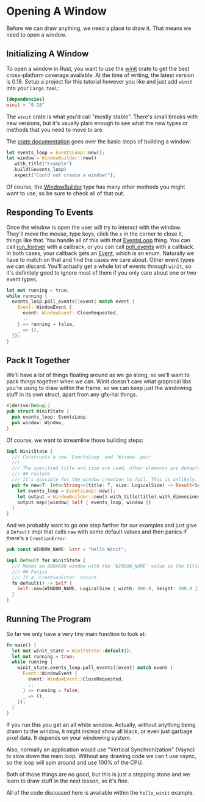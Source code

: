 # Opening A Window

Before we can draw anything, we need a place to draw it. That means we need to
open a window.

## Initializing A Window

To open a window in Rust, you want to use the [winit](https://docs.rs/winit/)
crate to get the best cross-platform coverage available. At the time of writing,
the latest version is 0.18. Setup a project for this tutorial however you like
and just add `winit` into your `Cargo.toml`:

```toml
[dependencies]
winit = "0.18"
```

The `winit` crate is what you'd call "mostly stable". There's small breaks with
new versions, but it's usually plain enough to see what the new types or methods
that you need to move to are.

The [crate documentation](https://docs.rs/winit/0.18.0/winit/#building-a-window)
goes over the basic steps of building a window:

```rust
let events_loop = EventsLoop::new();
let window = WindowBuilder::new()
  .with_title("Example")
  .build(&events_loop)
  .expect("Could not create a window!");
```

Of course, the
[WindowBuilder](https://docs.rs/winit/0.18.0/winit/struct.WindowBuilder.html)
type has many other methods you might want to use, so be sure to check all of
that out.

## Responding To Events

Once the window is open the user will try to interact with the window. They'll
move the mouse, type keys, click the `x` in the corner to close it, things like
that. You handle all of this with that
[EventsLoop](https://docs.rs/winit/0.18.0/winit/struct.EventsLoop.html) thing.
You can call
[run_forever](https://docs.rs/winit/0.18.0/winit/struct.EventsLoop.html#method.run_forever)
with a callback, or you can call
[poll_events](https://docs.rs/winit/0.18.0/winit/struct.EventsLoop.html#method.poll_events)
with a callback. In both cases, your callback gets an
[Event](https://docs.rs/winit/0.18.0/winit/enum.Event.html), which is an enum.
Naturally we have to match on that and find the cases we care about. Other event
types we can discard. You'll actually get a whole lot of events through `winit`,
so it's definitely good to ignore most of them if you only care about one or two
event types.

```rust
let mut running = true;
while running {
  events_loop.poll_events(|event| match event {
    Event::WindowEvent {
      event: WindowEvent::CloseRequested,
      ..
    } => running = false,
    _ => (),
  });
}
```

## Pack It Together

We'll have a lot of things floating around as we go along, so we'll want to pack
things together when we can. Winit doesn't care what graphical libs you're using
to draw within the frame, so we can keep just the windowing stuff in its own
struct, apart from any gfx-hal things.

```rust
#[derive(Debug)]
pub struct WinitState {
  pub events_loop: EventsLoop,
  pub window: Window,
}
```

Of course, we want to streamline those building steps:

```rust
impl WinitState {
  /// Constructs a new `EventsLoop` and `Window` pair.
  ///
  /// The specified title and size are used, other elements are default.
  /// ## Failure
  /// It's possible for the window creation to fail. This is unlikely.
  pub fn new<T: Into<String>>(title: T, size: LogicalSize) -> Result<Self, CreationError> {
    let events_loop = EventsLoop::new();
    let output = WindowBuilder::new().with_title(title).with_dimensions(size).build(&events_loop);
    output.map(|window| Self { events_loop, window })
  }
}
```

And we probably want to go one step farther for our examples and just give a
`Default` impl that calls `new` with some default values and then panics if
there's a `CreationError`.

```rust
pub const WINDOW_NAME: &str = "Hello Winit";

impl Default for WinitState {
  /// Makes an 800x600 window with the `WINDOW_NAME` value as the title.
  /// ## Panics
  /// If a `CreationError` occurs.
  fn default() -> Self {
    Self::new(WINDOW_NAME, LogicalSize { width: 800.0, height: 600.0 }).expect("Could not create a window!")
  }
}
```

## Running The Program

So far we only have a very tiny main function to look at:

```rust
fn main() {
  let mut winit_state = WinitState::default();
  let mut running = true;
  while running {
    winit_state.events_loop.poll_events(|event| match event {
      Event::WindowEvent {
        event: WindowEvent::CloseRequested,
        ..
      } => running = false,
      _ => (),
    });
  }
}
```

If you run this you get an all white window. Actually, without anything being
drawn to the window, it might instead show all black, or even just garbage pixel
data. It depends on your windowing system.

Also, normally an application would use "Vertical Synchronization" (Vsync) to
slow down the main loop. Without any drawing code we can't use vsync, so the
loop will spin around and use 100% of the CPU.

Both of those things are no good, but this is just a stepping stone and we learn
to draw stuff in the next lesson, so it's fine.

All of the code discussed here is available within the `hello_winit` example.
